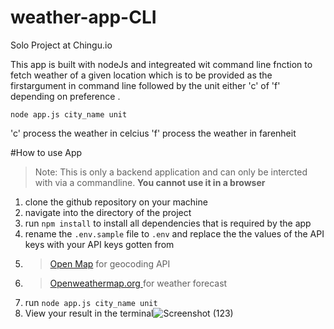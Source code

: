 # weather-app-CLI
Solo Project at Chingu.io

This app is built with nodeJs and integreated wit command line fnction to fetch weather of a given location which is to be provided as the firstargument in command line followed by the unit either 'c' of 'f' depending on preference .

`node app.js city_name unit`

'c' process the weather in celcius
'f' process the weather in farenheit

#How to use App
>Note: This is only a backend application and can only be intercted with via a commandline. **You cannot use it in a browser** 

1. clone the github repository on your machine
2. navigate into the directory of the project
3. run `npm install` to install all dependencies that is required by the app
4. rename the `.env.sample` file to `.env` and replace the the values of the API keys with your API keys gotten from
5. >[Open Map](https://docs.mapbox.com/#maps) for geocoding API
6. >[Openweathermap.org ](https://openweathermap.org/) for weather forecast
7. run `node app.js city_name unit`
8. View your result in the terminal![Screenshot (123)](https://user-images.githubusercontent.com/46326628/160235367-fccb3d66-44e8-4a50-853f-be5c0544011e.png)
